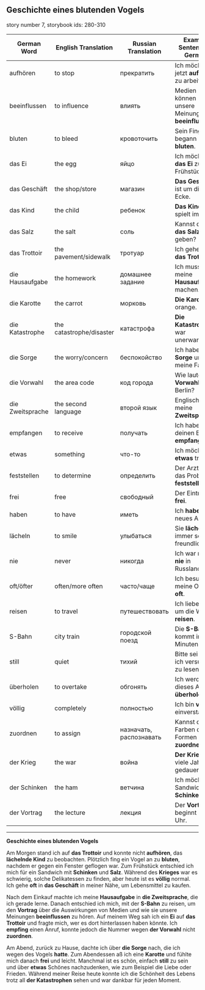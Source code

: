 ## Geschichte eines blutenden Vogels

story number 7, storybook ids: 280-310

| **German Word**      | **English Translation**    | **Russian Translation**  | **Example Sentence in German**                   |
|----------------------|----------------------------|--------------------------|-------------------------------------------------|
| aufhören             | to stop                    | прекратить               | Ich möchte jetzt **aufhören** zu arbeiten.       |
| beeinflussen         | to influence               | влиять                   | Medien können unsere Meinung **beeinflussen**.   |
| bluten               | to bleed                   | кровоточить              | Sein Finger begann zu **bluten**.                |
| das Ei               | the egg                    | яйцо                     | Ich möchte **das Ei** zum Frühstück.             |
| das Geschäft         | the shop/store             | магазин                  | **Das Geschäft** ist um die Ecke.                |
| das Kind             | the child                  | ребенок                  | **Das Kind** spielt im Park.                     |
| das Salz             | the salt                   | соль                     | Kannst du mir **das Salz** geben?                |
| das Trottoir         | the pavement/sidewalk      | тротуар                  | Ich gehe auf **das Trottoir**.                   |
| die Hausaufgabe      | the homework               | домашнее задание         | Ich muss meine **Hausaufgabe** machen.           |
| die Karotte          | the carrot                 | морковь                  | **Die Karotte** ist orange.                      |
| die Katastrophe      | the catastrophe/disaster   | катастрофа               | **Die Katastrophe** war unerwartet.              |
| die Sorge            | the worry/concern          | беспокойство             | Ich habe **die Sorge** um meine Familie.         |
| die Vorwahl          | the area code              | код города               | Wie lautet **die Vorwahl** von Berlin?           |
| die Zweitsprache     | the second language        | второй язык              | Englisch ist meine **Zweitsprache**.             |
| empfangen            | to receive                 | получать                 | Ich habe deinen Brief **empfangen**.             |
| etwas                | something                  | что-то                   | Ich möchte **etwas** trinken.                    |
| feststellen          | to determine               | определить               | Der Arzt wird das Problem **feststellen**.      |
| frei                 | free                       | свободный                | Der Eintritt ist **frei**.                       |
| haben                | to have                    | иметь                    | Ich **habe** ein neues Auto.                     |
| lächeln              | to smile                   | улыбаться                | Sie **lächeln** immer so freundlich.             |
| nie                  | never                      | никогда                  | Ich war noch **nie** in Russland.                |
| oft/öfter            | often/more often           | часто/чаще               | Ich besuche meine Oma **oft**.                   |
| reisen               | to travel                  | путешествовать           | Ich liebe es, um die Welt zu **reisen**.         |
| S-Bahn               | city train                 | городской поезд          | Die **S-Bahn** kommt in fünf Minuten.            |
| still                | quiet                      | тихий                    | Bitte sei **still**, ich versuche zu lesen.      |
| überholen            | to overtake                | обгонять                | Ich werde dieses Auto **überholen**.             |
| völlig               | completely                 | полностью                | Ich bin **völlig** einverstanden.                |
| zuordnen             | to assign                  | назначать, распознавать                | Kannst du die Farben den Formen **zuordnen**?    |
| der Krieg            | the war                    | война                    | **Der Krieg** hat viele Jahre gedauert.          |
| der Schinken         | the ham                    | ветчина                  | Ich möchte ein Sandwich mit **Schinken**.        |
| der Vortrag          | the lecture                | лекция                   | Der **Vortrag** beginnt um 10 Uhr.               |

---

**Geschichte eines blutenden Vogels**

Am Morgen stand ich auf **das Trottoir** und konnte nicht **aufhören**, das **lächelnde Kind** zu beobachten. Plötzlich fing ein Vogel an zu **bluten**, nachdem er gegen ein Fenster geflogen war. Zum Frühstück entschied ich mich für ein Sandwich mit **Schinken** und **Salz**. Während des **Krieges** war es schwierig, solche Delikatessen zu finden, aber heute ist es **völlig** normal. Ich gehe **oft** in **das Geschäft** in meiner Nähe, um Lebensmittel zu kaufen.

Nach dem Einkauf machte ich meine **Hausaufgabe** in **die Zweitsprache**, die ich gerade lerne. Danach entschied ich mich, mit der **S-Bahn** zu reisen, um den **Vortrag** über die Auswirkungen von Medien und wie sie unsere Meinungen **beeinflussen** zu hören. Auf meinem Weg sah ich ein **Ei** auf **das Trottoir** und fragte mich, wer es dort hinterlassen haben könnte. Ich **empfing** einen Anruf, konnte jedoch die Nummer wegen **der Vorwahl** nicht **zuordnen**.

Am Abend, zurück zu Hause, dachte ich über **die Sorge** nach, die ich wegen des Vogels **hatte**. Zum Abendessen aß ich eine **Karotte** und fühlte mich danach **frei** und leicht. Manchmal ist es schön, einfach **still** zu sein und über **etwas** Schönes nachzudenken, wie zum Beispiel die Liebe oder Frieden. Während meiner Reise heute konnte ich die Schönheit des Lebens trotz all **der Katastrophen** sehen und war dankbar für jeden Moment.